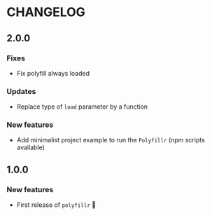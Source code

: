 # CHANGELOG

## 2.0.0

### Fixes

* Fix polyfill always loaded

### Updates

* Replace type of `load` parameter by a function

### New features

* Add minimalist project example to run the `Polyfillr` (npm scripts available)

## 1.0.0

### New features

* First release of `polyfillr` 🚀
